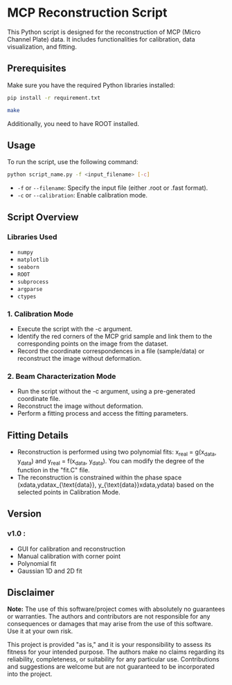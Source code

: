 # MCP Reconstruction Script

This Python script is designed for the reconstruction of MCP (Micro Channel Plate) data. It includes functionalities for calibration, data visualization, and fitting.

## Prerequisites

Make sure you have the required Python libraries installed:

```bash
pip install -r requirement.txt
```

```bash
make
```

Additionally, you need to have ROOT installed.
## Usage

To run the script, use the following command:

```bash
python script_name.py -f <input_filename> [-c]
```

 
- `-f` or `--filename`: Specify the input file (either .root or .fast format). 
- `-c` or `--calibration`: Enable calibration mode.
## Script Overview
### Libraries Used 
- `numpy` 
- `matplotlib` 
- `seaborn` 
- `ROOT` 
- `subprocess` 
- `argparse` 
- `ctypes`


### 1. Calibration Mode
- Execute the script with the -c argument.
- Identify the red corners of the MCP grid sample and link them to the corresponding points on the image from the dataset.
- Record the coordinate correspondences in a file (sample/data) or reconstruct the image without deformation.

### 2. Beam Characterization Mode
- Run the script without the -c argument, using a pre-generated coordinate file.
- Reconstruct the image without deformation.
- Perform a fitting process and access the fitting parameters.

## Fitting Details
- Reconstruction is performed using two polynomial fits: x<sub>real</sub> = g(x<sub>data</sub>, y<sub>data</sub>) and y<sub>real</sub> = f(x<sub>data</sub>, y<sub>data</sub>). You can modify the degree of the function in the "fit.C" file. 
- The reconstruction is constrained within the phase space (xdata,ydatax_{\text{data}}, y_{\text{data}}xdata​,ydata​) based on the selected points in Calibration Mode.


## Version 
### v1.0 : 
- GUI for calibration and reconstruction
- Manual calibration with corner point
- Polynomial fit
- Gaussian 1D and 2D fit

## Disclaimer

**Note:** The use of this software/project comes with absolutely no guarantees or warranties. The authors and contributors are not responsible for any consequences or damages that may arise from the use of this software. Use it at your own risk.

This project is provided "as is," and it is your responsibility to assess its fitness for your intended purpose. The authors make no claims regarding its reliability, completeness, or suitability for any particular use. Contributions and suggestions are welcome but are not guaranteed to be incorporated into the project.
